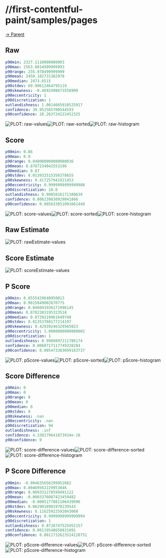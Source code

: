 
# //first-contentful-paint/samples/pages

[→ Parent](../..)


## Raw


```yaml
p90min: 2327.1110000000003
p90max: 2563.0814999999993
p90range: 235.970499999999
p90mean: 2450.102731382978
p90median: 2473.6515
p90stdev: 69.90612464795119
p90skewness: -0.4692498673558909
p90eccentricity: 1
p90discretization: 1
outlandishness: 1.0014665910525917
confidence: 30.952565700544593
p90confidence: 28.263724222452325

```

![PLOT: raw-values](./raw/values.svg)![PLOT: raw-sorted](./raw/sorted.svg)![PLOT: raw-histogram](./raw/histogram.svg)
## Score


```yaml
p90min: 0.86
p90max: 0.9
p90range: 0.040000000000000036
p90mean: 0.8787234042553196
p90median: 0.87
p90stdev: 0.013932515356378655
p90skewness: 0.417257941921453
p90eccentricity: 0.9999999999999988
p90discretization: 18.8
outlandishness: 0.9985816171109639
confidence: 0.006239830929041866
p90confidence: 0.005633051091601449

```

![PLOT: score-values](./score/values.svg)![PLOT: score-sorted](./score/sorted.svg)![PLOT: score-histogram](./score/histogram.svg)
## Raw Estimate

![PLOT: rawEstimate-values](./rawEstimate/values.svg)
## Score Estimate

![PLOT: scoreEstimate-values](./scoreEstimate/values.svg)
## P Score


```yaml
p90min: 0.8555429640950813
p90max: 0.9015849002670775
p90range: 0.046041936171996145
p90mean: 0.8782283195323518
p90median: 0.8739219961649748
p90stdev: 0.01353760177214197
p90skewness: 0.42939246329565023
p90eccentricity: 1.0000000000000002
p90discretization: 1
outlandishness: 0.9989897211786174
confidence: 0.0060717117749328284
p90confidence: 0.005473383699183737

```

![PLOT: pScore-values](./pScore/values.svg)![PLOT: pScore-sorted](./pScore/sorted.svg)![PLOT: pScore-histogram](./pScore/histogram.svg)
## Score Difference


```yaml
p90min: 0
p90max: 0
p90range: 0
p90mean: 0
p90median: 0
p90stdev: 0
p90skewness: .nan
p90eccentricity: .nan
p90discretization: 94
outlandishness: .inf
confidence: 4.330179641073934e-18
p90confidence: 0

```

![PLOT: score-difference-values](./score-difference/values.svg)![PLOT: score-difference-sorted](./score-difference/sorted.svg)![PLOT: score-difference-histogram](./score-difference/histogram.svg)
## P Score Difference


```yaml
p90min: -0.004635656299952662
p90max: 0.00469562229953846
p90range: 0.009331278599491122
p90mean: -0.0003376087423459482
p90median: -0.0005177081106439996
p90stdev: 0.0029018901970239543
p90skewness: 0.11625922592043068
p90eccentricity: 0.9999999999999994
p90discretization: 1
outlandishness: 0.8728747525952157
confidence: 0.00119548658831091
p90confidence: 0.0011732623524128751

```

![PLOT: pScore-difference-values](./pScore-difference/values.svg)![PLOT: pScore-difference-sorted](./pScore-difference/sorted.svg)![PLOT: pScore-difference-histogram](./pScore-difference/histogram.svg)